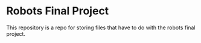 # Robots Final Project
This repository is a repo for storing files that have to do with the robots final project.
